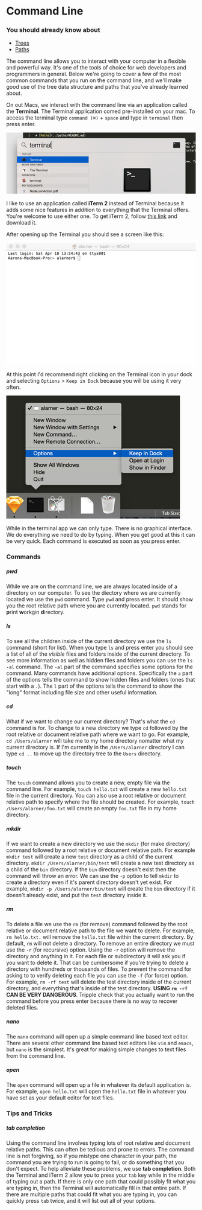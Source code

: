 # Command Line

### You should already know about
* [Trees](../trees/README.md)
* [Paths](../paths/README.md)

The command line allows you to interact with your computer in a flexible and powerful way. It's one of the tools of choice for web developers and programmers in general. Below we're going to cover a few of the most common commands that you run on the command line, and we'll make good use of the tree data structure and paths that you've already learned about.

On out Macs, we interact with the command line via an application called the **Terminal**. The Terminal application comed pre-installed on your mac. To access the terminal type `command (⌘)` + `space` and type in `terminal` then press enter.

![Terminal](terminal.png)

I like to use an application called **iTerm 2** instead of Terminal because it adds some nice features in addition to everything that the Terminal offers. You're welcome to use either one. To get iTerm 2, follow [this link](http://iterm2.com/) and download it.

After opening up the Terminal you should see a screen like this:

![Terminal Window](terminal-window.png)

At this point I'd recommend right clicking on the Terminal icon in your dock and selecting `Options` > `Keep in Dock` because you will be using it very often.

![Save to Dock](save-to-dock.png)

While in the terminal app we can only type. There is no graphical interface. We do everything we need to do by typing. When you get good at this it can be very quick. Each command is executed as soon as you press enter.

### Commands

##### pwd
While we are on the command line, we are always located inside of a directory on our computer. To see the diectory where we are currently located we use the `pwd` command. Type `pwd` and press enter. It should show you the root relative path where you are currently located. `pwd` stands for **p**rint **w**orkgin **d**irectory.

##### ls
To see all the children inside of the current directory we use the `ls` command (short for list). When you type `ls` and press enter you should see a list of all of the *visible* files and folders inside of the current directory. To see more information as well as hidden files and folders you can use the `ls -al` command. The `-al` part of the command specifies some options for the command. Many commands have additional options. Specifically the `a` part of the options tells the command to show hidden files and folders (ones that start with a `.`). The `l` part of the options tells the command to show the "long" format including file size and other useful information.

##### cd
What if we want to change our current directory? That's what the `cd` command is for. To change to a new directory we type `cd` followed by the root relative or document relative path where we want to go. For example, `cd /Users/alarner` will take me to my home directory nomatter what my current directory is. If I'm currently in the `/Users/alarner` directory I can type `cd ..` to move up the directory tree to the `Users` directory.

##### touch
The `touch` command allows you to create a new, empty file via the command line. For example, `touch hello.txt` will create a new `hello.txt` file in the current directory. You can also use a root relative or document relative path to specify where the file should be created. For example, `touch /Users/alarner/foo.txt` will create an empty `foo.txt` file in my home directory.

##### mkdir
If we want to create a new directory we use the `mkdir` (for make directory) command followed by a root relative or document relative path. For example `mkdir test` will create a new `test` directory as a child of the current directory. `mkdir /Users/alarner/bin/test` will create a new test directory as a child of the `bin` directory. If the `bin` directory doesn't exist then the command will throw an error. We can use the `-p` option to tell `mkdir` to create a directory even if it's parent directory doesn't yet exist. For example, `mkdir -p /Users/alarner/bin/test` will create the `bin` directory if it doesn't already exist, and put the `test` directory inside it.

##### rm
To delete a file we use the `rm` (for remove) command followed by the root relative or document relative path to the file we want to delete. For example, `rm hello.txt.` will remove the `hello.txt` file within the current directory. By default, `rm` will not delete a directory. To remove an entire directory we must use the `-r` (for recursive) option. Using the `-r` option will remove the directory and anything in it. For each file or subdirectory it will ask you if you want to delete it. That can be cumbersome if you're trying to delete a directory with hundreds or thousands of files. To prevent the command for asking to to verify deleting each file you can use the `-f` (for force) option. For example, `rm -rf test` will delete the test directory inside of the current directory, and everything that's inside of the test directory. **USING `rm -rf` CAN BE VERY DANGEROUS**. Tripple check that you actually want to run the command before you press enter because there is no way to recover deleted files.

##### nano
The `nano` command will open up a simple command line based text editor. There are several other command line based text editors like `vim` and `emacs`, but `nano` is the simplest. It's great for making simple changes to text files from the command line.

##### open
The `open` command will open up a file in whatever its default application is. For example, `open hello.txt` will open the `hello.txt` file in whatever you have set as your default editor for text files.

### Tips and Tricks

##### tab completion
Using the command line involves typing lots of root relative and document relative paths. This can often be tedious and prone to errors. The command line is not forgiving, so if you mistype one character in your path, the command you are trying to run is going to fail, or do something that you don't expect. To help alleviate these problems, we use **tab completion**. Both the Terminal and iTerm 2 allow you to press your `tab` key while in the middle of typing out a path. If there is only one path that could possibly fit what you are typing in, then the Terminal will automatically fill in that entire path. If there are multiple paths that could fit what you are typing in, you can quickly press `tab` twice, and it will list out all of your options.